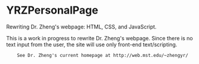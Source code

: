YRZPersonalPage
===============

Rewriting Dr. Zheng's webpage: HTML, CSS, and JavaScript.

This is a work in progress to rewrite Dr. Zheng's webpage.  Since there is no text input from the user, the site will use only front-end text/scripting.

		See Dr. Zheng's current homepage at http://web.mst.edu/~zhengyr/
